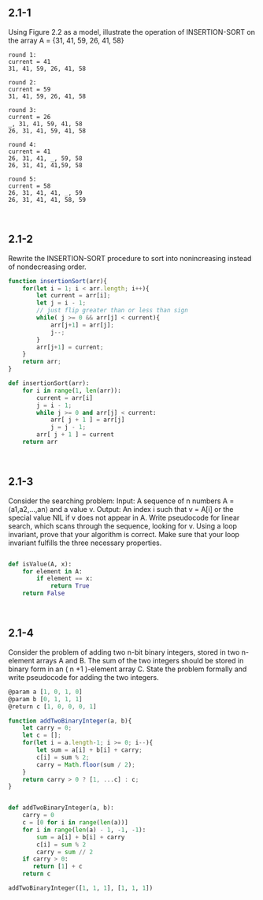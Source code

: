 

## 2.1-1

Using Figure 2.2 as a model, illustrate the operation of INSERTION-SORT on the array A =  {31, 41, 59, 26, 41, 58}


```
round 1: 
current = 41
31, 41, 59, 26, 41, 58

round 2:
current = 59
31, 41, 59, 26, 41, 58

round 3:
current = 26
_, 31, 41, 59, 41, 58 
26, 31, 41, 59, 41, 58

round 4:
current = 41
26, 31, 41, _, 59, 58
26, 31, 41, 41,59, 58

round 5:
current = 58
26, 31, 41, 41, _, 59
26, 31, 41, 41, 58, 59
```

<br>

## 2.1-2

Rewrite the INSERTION-SORT procedure to sort into nonincreasing instead of nondecreasing
order.

```javascript
function insertionSort(arr){
    for(let i = 1; i < arr.length; i++){
        let current = arr[i];
        let j = i - 1;
        // just flip greater than or less than sign
        while( j >= 0 && arr[j] < current){
            arr[j+1] = arr[j];
            j--;
        }
        arr[j+1] = current;
    }
    return arr;
}
```

```python
def insertionSort(arr):
    for i in range(1, len(arr)):
        current = arr[i]
        j = i - 1;
        while j >= 0 and arr[j] < current:
            arr[ j + 1 ] = arr[j]
            j = j - 1;
        arr[ j + 1 ] = current
    return arr
```

<br>

## 2.1-3

Consider the searching problem:
Input: A sequence of n numbers A = ⟨a1,a2,...,an⟩ and a value v.
Output: An index i such that v = A[i] or the special value NIL if v does not appear in A.
Write pseudocode for linear search, which scans through the sequence, looking for v. Using a loop invariant, prove that your algorithm is correct. Make sure that your loop invariant fulfills the three necessary properties.

```python

def isValue(A, x):
	for element in A:
	    if element == x:
	    	return True
	return False

```

<br>

## 2.1-4

Consider the problem of adding two n-bit binary integers, stored in two n-element
arrays A and B. The sum of the two integers should be stored in binary form in
an ( n +1 )-element array C. State the problem formally and write pseudocode for
adding the two integers.


```javascript
@param a [1, 0, 1, 0]
@param b [0, 1, 1, 1]
@return c [1, 0, 0, 0, 1]

function addTwoBinaryInteger(a, b){
    let carry = 0;
    let c = [];
    for(let i = a.length-1; i >= 0; i--){
        let sum = a[i] + b[i] + carry;
        c[i] = sum % 2;
        carry = Math.floor(sum / 2);
    }
    return carry > 0 ? [1, ...c] : c;
}

```

```python

def addTwoBinaryInteger(a, b):
    carry = 0
    c = [0 for i in range(len(a))]
    for i in range(len(a) - 1, -1, -1):
        sum = a[i] + b[i] + carry
        c[i] = sum % 2
        carry = sum // 2
    if carry > 0:
       return [1] + c
    return c

addTwoBinaryInteger([1, 1, 1], [1, 1, 1]) 

```
